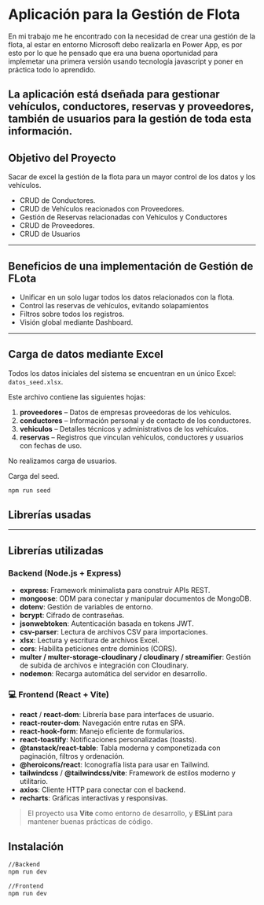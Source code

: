 # Aplicación para la Gestión de Flota

En mi trabajo me he encontrado con la necesidad de crear una gestión de la flota, al estar en entorno Microsoft debo realizarla en Power App, es por esto por lo que he pensado que era una 
buena oportunidad para implemetar una primera versión usando tecnología javascript y poner en práctica todo lo aprendido. 

La aplicación está dseñada para gestionar vehículos, conductores, reservas y proveedores, también de usuarios para la gestión de toda esta información. 
---

## Objetivo del Proyecto

Sacar de excel la gestión de la flota para un mayor control de los datos y los vehículos. 

- CRUD de Conductores.
- CRUD de Vehículos reacionados con Proveedores.
- Gestión de Reservas relacionadas con Vehículos y Conductores
- CRUD de Proveedores.
- CRUD de Usuarios

---

## Beneficios de una implementación de Gestión de FLota

- Unificar en un solo lugar todos los datos relacionados con la flota.
- Control las reservas de vehículos, evitando solapamientos
- Filtros sobre todos los registros.
- Visión global mediante Dashboard.

---

## Carga de datos mediante Excel

Todos los datos iniciales del sistema se encuentran en un único Excel: `datos_seed.xlsx`.

Este archivo contiene las siguientes hojas:

1. **proveedores** – Datos de empresas proveedoras de los vehículos.
2. **conductores** – Información personal y de contacto de los conductores.
3. **vehiculos** – Detalles técnicos y administrativos de los vehículos.
4. **reservas** – Registros que vinculan vehículos, conductores y usuarios con fechas de uso.

No realizamos carga de usuarios.

Carga del seed.

```bash
npm run seed

```

## Librerías usadas
---

## Librerías utilizadas

### Backend (Node.js + Express)

- **express**: Framework minimalista para construir APIs REST.
- **mongoose**: ODM para conectar y manipular documentos de MongoDB.
- **dotenv**: Gestión de variables de entorno.
- **bcrypt**: Cifrado de contraseñas.
- **jsonwebtoken**: Autenticación basada en tokens JWT.
- **csv-parser**: Lectura de archivos CSV para importaciones.
- **xlsx**: Lectura y escritura de archivos Excel.
- **cors**: Habilita peticiones entre dominios (CORS).
- **multer / multer-storage-cloudinary / cloudinary / streamifier**: Gestión de subida de archivos e integración con Cloudinary.
- **nodemon**: Recarga automática del servidor en desarrollo.

### 💻 Frontend (React + Vite)

- **react** / **react-dom**: Librería base para interfaces de usuario.
- **react-router-dom**: Navegación entre rutas en SPA.
- **react-hook-form**: Manejo eficiente de formularios.
- **react-toastify**: Notificaciones personalizadas (toasts).
- **@tanstack/react-table**: Tabla moderna y componetizada con paginación, filtros y ordenación.
- **@heroicons/react**: Iconografía lista para usar en Tailwind.
- **tailwindcss** / **@tailwindcss/vite**: Framework de estilos moderno y utilitario.
- **axios**: Cliente HTTP para conectar con el backend.
- **recharts**: Gráficas interactivas y responsivas.

> El proyecto usa **Vite** como entorno de desarrollo, y **ESLint** para mantener buenas prácticas de código.

## Instalación

```bash
//Backend
npm run dev

//Frontend
npm run dev

